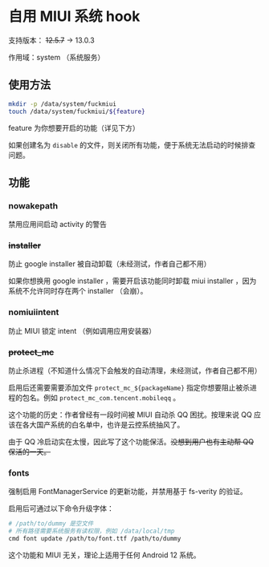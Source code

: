 # 自用 MIUI 系统 hook

支持版本： ~~12.5.7~~ -> 13.0.3

作用域：system （系统服务）

## 使用方法

```sh
mkdir -p /data/system/fuckmiui
touch /data/system/fuckmiui/${feature}
```

feature 为你想要开启的功能（详见下方）

如果创建名为 `disable` 的文件，则关闭所有功能，便于系统无法启动的时候排查问题。

## 功能

### nowakepath

禁用应用间启动 activity 的警告

### ~~installer~~

防止 google installer 被自动卸载（未经测试，作者自己都不用）

如果你想换用 google installer ，需要开启该功能同时卸载 miui installer ，因为系统不允许同时存在两个 installer （会崩）。

### nomiuiintent

防止 MIUI 锁定 intent （例如调用应用安装器）

### ~~protect_mc~~

防止杀进程（不知道什么情况下会触发的自动清理，未经测试，作者自己都不用）

启用后还需要需要添加文件 `protect_mc_${packageName}` 指定你想要阻止被杀进程的包名。例如 `protect_mc_com.tencent.mobileqq` 。

这个功能的历史：作者曾经有一段时间被 MIUI 自动杀 QQ 困扰。按理来说 QQ 应该在各大国产系统的白名单中，也许是云控系统抽风了。

由于 QQ 冷启动实在太慢，因此写了这个功能保活。~~没想到用户也有主动帮 QQ 保活的一天。~~

### fonts

强制启用 FontManagerService 的更新功能，并禁用基于 fs-verity 的验证。

启用后可通过以下命令升级字体：

```sh
# /path/to/dummy 是空文件
# 所有路径需要系统服务有读权限，例如 /data/local/tmp
cmd font update /path/to/font.ttf /path/to/dummy
```

这个功能和 MIUI 无关，理论上适用于任何 Android 12 系统。
